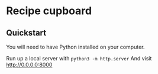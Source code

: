 # Recipe cupboard

## Quickstart

You will need to have Python installed on your computer.

Run up a local server with `python3 -m http.server`
And visit http://0.0.0.0:8000
